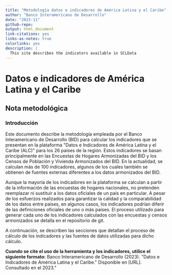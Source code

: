 ```yaml
---
title: "Metodología datos e indicadores de América Latina y el Caribe"
author: "Banco Interamericano de Desarrollo"
date: "2023-11"
github-repo:
output: html_document
link-citations: yes
links-as-notes: true
colorlinks: yes
description: |
  This site describes the indicators available in SCLData
---
```


# Datos e indicadores de América Latina y el Caribe

## Nota metodológica

### Introducción

Este documento describe la metodología empleada por el Banco Interamericano de Desarrollo (BID) para calcular los indicadores que se presentan en la plataforma "Datos e Indicadores de América Latina y el Caribe (ALC)" para los 26 países de la región. Estos indicadores se basan principalmente en las Encuestas de Hogares Armonizadas del BID y los Censos de Población y Vivienda Armonizados del BID. En la actualidad, se calculan más de 100 indicadores, algunos de los cuales también se obtienen de fuentes externas diferentes a los datos armonizados del BID.

Aunque la mayoría de los indicadores en la plataforma se calculan a partir de la información de las encuestas de hogares nacionales, no pretenden reemplazar ni sustituir a los datos oficiales de un país en particular. A pesar de los esfuerzos realizados para garantizar la calidad y la comparabilidad de los datos entre países, en algunos casos, los indicadores podrían diferir de las definiciones oficiales de uno o más países. El proceso utilizado para generar cada uno de los indicadores calculados con las encuestas y censos armonizados se detalla en el repositorio de git.

A continuación, se describen las secciones que detallan el proceso de cálculo de los indicadores y las fuentes de datos utilizadas para dicho cálculo.

**Cuando se cite el uso de la herramienta y los indicadores, utilice el siguiente formato:** Banco Interamericano de Desarrollo (2023). "Datos e Indicadores de América Latina y el Caribe." Disponible en [URL]. Consultado en el 2023."
